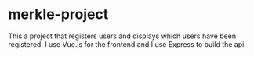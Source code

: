 # merkle-project

This a project that registers users and displays which users have been registered.
I use Vue.js for the frontend and I use Express to build the api.
